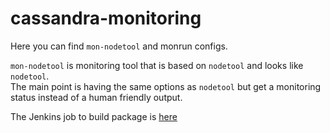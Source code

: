 cassandra-monitoring
====================

Here you can find ```mon-nodetool``` and monrun configs.   

```mon-nodetool``` is monitoring tool that is based on ```nodetool``` and looks like ```nodetool```.  
The main point is having the same options as ```nodetool``` but get a monitoring status instead of a human friendly output. 


The Jenkins job to build package is [here](https://jenkins.yandex-team.ru/job/cassandra-monitoring_deb_trusty/)
